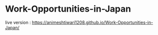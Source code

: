 # Work-Opportunities-in-Japan
live version : https://animeshtiwari1208.github.io/Work-Opportunities-in-Japan/
